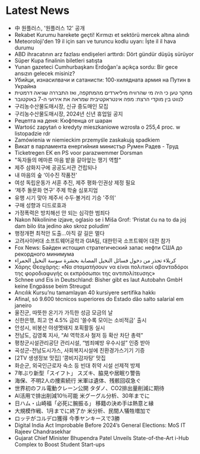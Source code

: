 # Latest News
-  中 원플러스, '원플러스 12' 공개
-  Rekabet Kurumu harekete geçti! Kırmızı et sektörü mercek altına alındı
-  Meteoroloji'den 19 il için sarı ve turuncu kodlu uyarı: İşte il il hava durumu
-  ABD ihracatının arz fazlası endişeleri arttırdı: Dört gündür düşüş sürüyor
-  Süper Kupa finalinin biletleri satışta
-  Yunan gazeteci Cumhurbaşkanı Erdoğan'a açıkça sordu: Bir gece ansızın gelecek misiniz?
-  Убийци, изнасилвачи и сатанисти: 100-хилядната армия на Путин в Украйна
-  מחקר טען כי היה מי שהרוויח מיליארדים מהמתקפה, ואז התבררה שגיאה דרמטית
-  לנווט בין מוקדי הרצח: מפה אינטראקטיבית שמראה את אירועי ה-7 באוקטובר
-  구리농수산물도매시장, 신규 중도매인 모집
-  구리농수산물도매시장, 2024년 신년 휴업일 공지
-  Рецепта на деня: Кюфтенца от шаран
-  Wartość zapytań o kredyty mieszkaniowe wzrosła o 255,4 proc. w listopadzie rdr
-  Zamówienia w niemieckim przemyśle zaskakują spadkiem
-  Викат в парламента енергийния министър Румен Радев - Труд
-  Ticketregen EK en PS voor parazwemmer Dorsman
-  "독자들의 메마른 마음 밭을 갈아엎는 쟁기 역할"
-  제주 삼화지구에 공공도서관 건립되나
-  내 마음의 숲 ‘이수진 작품전’
-  여성 독립운동가 서훈 추진, 제주 평화‧인권상 제정 필요
-  ‘제주 돌문화 연구’ 주제 학술 심포지엄
-  유행 시기 맞아 제주서 수두·볼거리 기승 '주의'
-  구매 성향과 디드로효과
-  가정폭력은 방치해선 안 되는 심각한 범죄다
-  Nakon Nikolinine izjave, oglasio se i Miša Grof: ‘Pristat ću na to da joj dam bilo šta jedino ako skroz poludim‘
-  행정개편 최적안 도출…아직 갈 길은 멀다
-  고려사이버대 소프트웨어공학과 GIA팀, 대한민국 소프트웨어 대전 참가
-  Fox News: Байден истощил стратегический запас нефти США до рекордного минимума
-  كربلاء تحذر من دخول فسائل النخيل المصابة بحشرة سوسة النخيل الحمراء
-  Χάρης Θεοχάρης: «Να σταματήσουν να είναι πολιτικοί αβανταδόροι της φοροδιαφυγής οι εκπρόσωποι της αντιπολίτευσης»
-  Schnee und Eis in Deutschland: Bisher gibt es laut Autobahn GmbH keine Engpässe beim Streugut
-  Arıcılık Kursu’nu tamamlayan 40 kursiyere sertifika hakkı
-  Afinal, só 9.600 técnicos superiores do Estado dão salto salarial em janeiro
-  울진군, 따뜻한 온기가 가득한 성금 모금의 날
-  신한은행, 최고 연 4.5% 금리 '쓸수록 모이는 소비적금' 출시
-  안성시, 비봉산 야생멧돼지 포획활동 실시
-  전남도, 김영록 지사, “AI 역학조사 철저 등 확산 차단 총력”
-  평창군시설관리공단 관리시설, “범죄예방 우수시설” 인증 받아
-  곡성군-전남도시가스, 사회복지시설에 친환경가스기기 기증
-  [2TV 생생정보 맛집] ‘콩비지감자탕’ 맛집
-  화순군, 외국인근로자 숙소 등 빈대 취약 시설 선제적 방제
-  7年ぶり新型「スイフト」 スズキ、脇見や居眠り警告
-  海保、不明2人の捜索続行 米軍は遺体、残骸回収急ぐ
-  世界初のフル電動クレーン公開 タダノ、CO2排出量削減に期待
-  AI活用で排出削減10％可能 米グーグル分析、30年までに
-  日ハム・山崎福「必死に腕振る」 移籍の決め手は熱意と縁
-  大規模作戦、1月までに終了か 米分析、民間人犠牲増加で
-  ロッテがコルデロ獲得 今季ヤンキースで3勝
-  Digital India Act Improbable Before 2024’s General Elections: MoS IT Rajeev Chandrasekhar
-  Gujarat Chief Minister Bhupendra Patel Unveils State-of-the-Art i-Hub Complex to Boost Student Start-ups
